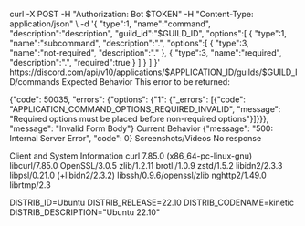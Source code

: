curl -X POST -H "Authorization: Bot $TOKEN" -H "Content-Type: application/json" \
  -d '{
    "type":1,
    "name":"command",
    "description":"description",
    "guild_id":"$GUILD_ID",
    "options":[
      {
        "type":1,
        "name":"subcommand",
        "description":".",
        "options":[
          {
            "type":3,
            "name":"not-required",
            "description":"."
          },
          {
            "type":3,
            "name":"required",
            "description":".",
            "required":true
          }
        ]
      }
    ]
  }' https://discord.com/api/v10/applications/$APPLICATION_ID/guilds/$GUILD_ID/commands
Expected Behavior
This error to be returned:

{"code": 50035, "errors": {"options": {"1": {"_errors": [{"code": "APPLICATION_COMMAND_OPTIONS_REQUIRED_INVALID", "message": "Required options must be placed before non-required options"}]}}}, "message": "Invalid Form Body"}
Current Behavior
{"message": "500: Internal Server Error", "code": 0}
Screenshots/Videos
No response

Client and System Information
curl 7.85.0 (x86_64-pc-linux-gnu) libcurl/7.85.0 OpenSSL/3.0.5 zlib/1.2.11 brotli/1.0.9 zstd/1.5.2 libidn2/2.3.3 libpsl/0.21.0 (+libidn2/2.3.2) libssh/0.9.6/openssl/zlib nghttp2/1.49.0 librtmp/2.3

DISTRIB_ID=Ubuntu
DISTRIB_RELEASE=22.10
DISTRIB_CODENAME=kinetic
DISTRIB_DESCRIPTION="Ubuntu 22.10"
